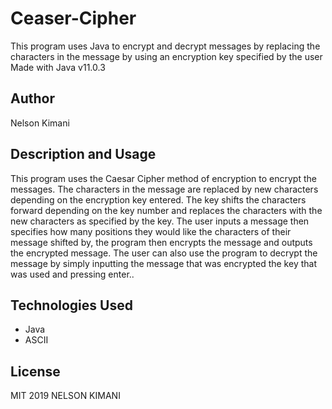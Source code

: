 # Ceaser-Cipher
This program uses Java to encrypt and decrypt messages by replacing the characters in the message by using an encryption key specified by the user Made with Java v11.0.3

## Author
Nelson Kimani

## Description and Usage
This program uses the Caesar Cipher method of encryption to encrypt the messages. The characters in the message are replaced by new characters depending on the encryption key entered. The key shifts the characters forward depending on the key number and replaces the characters with the new characters as specified by the key. The user inputs a message then specifies how many positions they would like the characters of their message shifted by, the program then encrypts the message and outputs the encrypted message. The user can also use the program to decrypt the message by simply inputting the message that was encrypted the key that was used and pressing enter..

## Technologies Used
* Java
* ASCII

## License
MIT 2019 NELSON KIMANI
